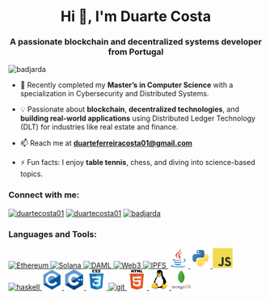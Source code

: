 <h1 align="center">Hi 👋, I'm Duarte Costa</h1>
<h3 align="center">A passionate blockchain and decentralized systems developer from Portugal</h3>

<p align="left"> <img src="https://komarev.com/ghpvc/?username=badjarda&label=Profile%20views&color=0e75b6&style=flat" alt="badjarda" /> </p>



- 🌱 Recently completed my **Master’s in Computer Science** with a specialization in Cybersecurity and Distributed Systems.

- 💡 Passionate about **blockchain**, **decentralized technologies**, and **building real-world applications** using Distributed Ledger Technology (DLT) for industries like real estate and finance.

- 📫 Reach me at **duarteferreiracosta01@gmail.com**

- ⚡ Fun facts: I enjoy **table tennis**, chess, and diving into science-based topics.

<h3 align="left">Connect with me:</h3>
<p align="left">
<a href="https://www.linkedin.com/in/duarte-costa01/" target="blank"><img align="center" src="https://raw.githubusercontent.com/rahuldkjain/github-profile-readme-generator/master/src/images/icons/Social/linked-in-alt.svg" alt="duartecosta01" height="30" width="40" /></a>
<a href="https://www.instagram.com/duarte_costa01/" target="blank"><img align="center" src="https://raw.githubusercontent.com/rahuldkjain/github-profile-readme-generator/master/src/images/icons/Social/instagram.svg" alt="duartecosta01" height="30" width="40" /></a>
<a href="https://www.youtube.com/@duartecosta8070" target="blank"><img align="center" src="https://raw.githubusercontent.com/rahuldkjain/github-profile-readme-generator/master/src/images/icons/Social/youtube.svg" alt="badjarda" height="30" width="40" /></a>
</p>

<h3 align="left">Languages and Tools:</h3>
<p align="left">
  <a href="https://ethereum.org/" target="_blank" rel="noreferrer"> <img src="https://upload.wikimedia.org/wikipedia/commons/0/05/Ethereum_logo_2014.svg" alt="Ethereum" width="40" height="40"/> </a> 
  <a href="https://solana.com/" target="_blank" rel="noreferrer"> <img src="https://upload.wikimedia.org/wikipedia/en/b/b9/Solana_logo.png" alt="Solana" width="40" height="40"/> </a> 
  <a href="https://daml.com/" target="_blank" rel="noreferrer"> <img src="https://daml.com/static/img/favicon/favicon-32x32.png" alt="DAML" width="40" height="40"/> </a>
  <a href="https://web3.foundation/" target="_blank" rel="noreferrer"> <img src="https://upload.wikimedia.org/wikipedia/commons/3/36/Polkadot_logo.png" alt="Web3" width="40" height="40"/> </a>
  <a href="https://ipfs.io/" target="_blank" rel="noreferrer"> <img src="https://upload.wikimedia.org/wikipedia/commons/3/37/IPFS_logo.png" alt="IPFS" width="40" height="40"/> </a>
  <a href="https://www.java.com" target="_blank" rel="noreferrer"> <img src="https://raw.githubusercontent.com/devicons/devicon/master/icons/java/java-original.svg" alt="java" width="40" height="40"/> </a> 
  <a href="https://www.python.org" target="_blank" rel="noreferrer"> <img src="https://raw.githubusercontent.com/devicons/devicon/master/icons/python/python-original.svg" alt="python" width="40" height="40"/> </a> 
  <a href="https://developer.mozilla.org/en-US/docs/Web/JavaScript" target="_blank" rel="noreferrer"> <img src="https://raw.githubusercontent.com/devicons/devicon/master/icons/javascript/javascript-original.svg" alt="javascript" width="40" height="40"/> </a>  
  <a href="https://www.haskell.org/" target="_blank" rel="noreferrer"> <img src="https://upload.wikimedia.org/wikipedia/commons/1/1c/Haskell-Logo.svg" alt="haskell" width="40" height="40"/> </a> 
  <a href="https://www.cprogramming.com/" target="_blank" rel="noreferrer"> <img src="https://raw.githubusercontent.com/devicons/devicon/master/icons/c/c-original.svg" alt="c" width="40" height="40"/> </a> 
  <a href="https://www.w3schools.com/cpp/" target="_blank" rel="noreferrer"> <img src="https://raw.githubusercontent.com/devicons/devicon/master/icons/cplusplus/cplusplus-original.svg" alt="cplusplus" width="40" height="40"/> </a> 
  <a href="https://www.w3schools.com/css/" target="_blank" rel="noreferrer"> <img src="https://raw.githubusercontent.com/devicons/devicon/master/icons/css3/css3-original-wordmark.svg" alt="css3" width="40" height="40"/> </a> 
  <a href="https://git-scm.com/" target="_blank" rel="noreferrer"> <img src="https://www.vectorlogo.zone/logos/git-scm/git-scm-icon.svg" alt="git" width="40" height="40"/> </a> 
  <a href="https://www.w3.org/html/" target="_blank" rel="noreferrer"> <img src="https://raw.githubusercontent.com/devicons/devicon/master/icons/html5/html5-original-wordmark.svg" alt="html5" width="40" height="40"/> </a> 
  <a href="https://www.linux.org/" target="_blank" rel="noreferrer"> <img src="https://raw.githubusercontent.com/devicons/devicon/master/icons/linux/linux-original.svg" alt="linux" width="40" height="40"/> </a> 
  <a href="https://www.mongodb.com/" target="_blank" rel="noreferrer"> <img src="https://raw.githubusercontent.com/devicons/devicon/master/icons/mongodb/mongodb-original-wordmark.svg" alt="mongodb" width="40" height="40"/> 
</p>

